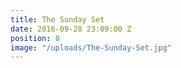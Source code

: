 ```yaml
---
title: The Sunday Set
date: 2016-09-28 23:09:00 Z
position: 8
image: "/uploads/The-Sunday-Set.jpg"
---
```


